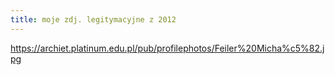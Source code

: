```yaml
---
title: moje zdj. legitymacyjne z 2012
---
```


https://archiet.platinum.edu.pl/pub/profilephotos/Feiler%20Micha%c5%82.jpg